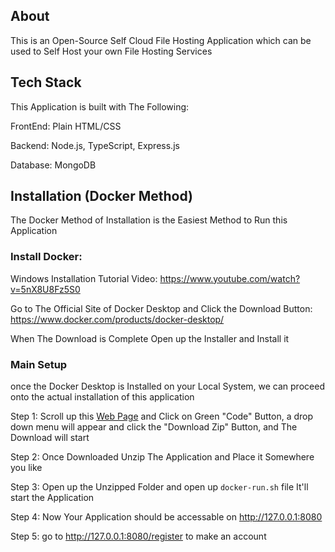 
## About

This is an Open-Source Self Cloud File Hosting Application which can be used to Self Host your own File Hosting Services

## Tech Stack

This Application is built with The Following:

FrontEnd: Plain HTML/CSS

Backend: Node.js, TypeScript, Express.js

Database: MongoDB

## Installation (Docker Method)

The Docker Method of Installation is the Easiest Method to Run this Application

### Install Docker:

Windows Installation Tutorial Video: https://www.youtube.com/watch?v=5nX8U8Fz5S0

Go to The Official Site of Docker Desktop and Click the Download Button:
https://www.docker.com/products/docker-desktop/

When The Download is Complete Open up the Installer and Install it

### Main Setup

once the Docker Desktop is Installed on your Local System, we can proceed onto the actual installation of this application


Step 1: Scroll up this [Web Page](https://github.com/FlytoTheSpace/cloud) and Click on Green "Code" Button, a drop down menu will appear and click the "Download Zip" Button, and The Download will start

Step 2: Once Downloaded Unzip The Application and Place it Somewhere you like

Step 3: Open up the Unzipped Folder and open up `docker-run.sh` file It'll start the Application

Step 4: Now Your Application should be accessable on http://127.0.0.1:8080

Step 5: go to http://127.0.0.1:8080/register to make an account

